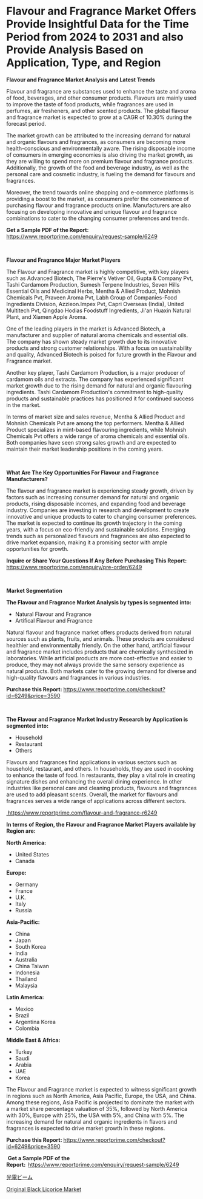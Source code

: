 <p><h1>Flavour and Fragrance Market Offers Provide Insightful Data for the Time Period from 2024 to 2031 and also Provide Analysis Based on Application, Type, and Region</h1></p><p><strong>Flavour and Fragrance Market Analysis and Latest Trends</strong></p>
<p><p>Flavour and fragrance are substances used to enhance the taste and aroma of food, beverages, and other consumer products. Flavours are mainly used to improve the taste of food products, while fragrances are used in perfumes, air fresheners, and other scented products. The global flavour and fragrance market is expected to grow at a CAGR of 10.30% during the forecast period. </p><p>The market growth can be attributed to the increasing demand for natural and organic flavours and fragrances, as consumers are becoming more health-conscious and environmentally aware. The rising disposable income of consumers in emerging economies is also driving the market growth, as they are willing to spend more on premium flavour and fragrance products. Additionally, the growth of the food and beverage industry, as well as the personal care and cosmetic industry, is fueling the demand for flavours and fragrances.</p><p>Moreover, the trend towards online shopping and e-commerce platforms is providing a boost to the market, as consumers prefer the convenience of purchasing flavour and fragrance products online. Manufacturers are also focusing on developing innovative and unique flavour and fragrance combinations to cater to the changing consumer preferences and trends.</p></p>
<p><strong>Get a Sample PDF of the Report:&nbsp;</strong> <a href="https://www.reportprime.com/enquiry/request-sample/6249">https://www.reportprime.com/enquiry/request-sample/6249</a></p>
<p>&nbsp;</p>
<p><strong>Flavour and Fragrance Major Market Players</strong></p>
<p><p>The Flavour and Fragrance market is highly competitive, with key players such as Advanced Biotech, The Pierre's Vetiver Oil, Gupta & Company Pvt, Tashi Cardamom Production, Sumesh Terpene Industries, Seven Hills Essential Oils and Medicinal Herbs, Mentha & Allied Product, Mohnish Chemicals Pvt, Praveen Aroma Pvt, Labh Group of Companies-Food Ingredients Division, Azzieon.Impex Pvt, Capri Overseas (India), United Multitech Pvt, Qingdao Hodias Foodstuff Ingredients, Ji'an Huaxin Natural Plant, and Xiamen Apple Aroma.</p><p>One of the leading players in the market is Advanced Biotech, a manufacturer and supplier of natural aroma chemicals and essential oils. The company has shown steady market growth due to its innovative products and strong customer relationships. With a focus on sustainability and quality, Advanced Biotech is poised for future growth in the Flavour and Fragrance market.</p><p>Another key player, Tashi Cardamom Production, is a major producer of cardamom oils and extracts. The company has experienced significant market growth due to the rising demand for natural and organic flavouring ingredients. Tashi Cardamom Production's commitment to high-quality products and sustainable practices has positioned it for continued success in the market.</p><p>In terms of market size and sales revenue, Mentha & Allied Product and Mohnish Chemicals Pvt are among the top performers. Mentha & Allied Product specializes in mint-based flavouring ingredients, while Mohnish Chemicals Pvt offers a wide range of aroma chemicals and essential oils. Both companies have seen strong sales growth and are expected to maintain their market leadership positions in the coming years.</p></p>
<p>&nbsp;</p>
<p><strong>What Are The Key Opportunities For Flavour and Fragrance Manufacturers?</strong></p>
<p><p>The flavour and fragrance market is experiencing steady growth, driven by factors such as increasing consumer demand for natural and organic products, rising disposable incomes, and expanding food and beverage industry. Companies are investing in research and development to create innovative and unique products to cater to changing consumer preferences. The market is expected to continue its growth trajectory in the coming years, with a focus on eco-friendly and sustainable solutions. Emerging trends such as personalized flavours and fragrances are also expected to drive market expansion, making it a promising sector with ample opportunities for growth.</p></p>
<p><strong>Inquire or Share Your Questions If Any Before Purchasing This Report:</strong> <a href="https://www.reportprime.com/enquiry/pre-order/6249">https://www.reportprime.com/enquiry/pre-order/6249</a></p>
<p>&nbsp;</p>
<p><strong>Market Segmentation</strong></p>
<p><strong>The Flavour and Fragrance Market Analysis by types is segmented into:</strong></p>
<p><ul><li>Natural Flavour and Fragrance</li><li>Artifical Flavour and Fragrance</li></ul></p>
<p><p>Natural flavour and fragrance market offers products derived from natural sources such as plants, fruits, and animals. These products are considered healthier and environmentally friendly. On the other hand, artificial flavour and fragrance market includes products that are chemically synthesized in laboratories. While artificial products are more cost-effective and easier to produce, they may not always provide the same sensory experience as natural products. Both markets cater to the growing demand for diverse and high-quality flavours and fragrances in various industries.</p></p>
<p><strong>Purchase this Report:&nbsp;</strong><a href="https://www.reportprime.com/checkout?id=6249&price=3590">https://www.reportprime.com/checkout?id=6249&price=3590</a></p>
<p>&nbsp;</p>
<p><strong>The Flavour and Fragrance Market Industry Research by Application is segmented into:</strong></p>
<p><ul><li>Household</li><li>Restaurant</li><li>Others</li></ul></p>
<p><p>Flavours and fragrances find applications in various sectors such as household, restaurant, and others. In households, they are used in cooking to enhance the taste of food. In restaurants, they play a vital role in creating signature dishes and enhancing the overall dining experience. In other industries like personal care and cleaning products, flavours and fragrances are used to add pleasant scents. Overall, the market for flavours and fragrances serves a wide range of applications across different sectors.</p></p>
<p><a href="https://www.reportprime.com/flavour-and-fragrance-r6249">&nbsp;https://www.reportprime.com/flavour-and-fragrance-r6249</a></p>
<p><strong>In terms of Region, the Flavour and Fragrance Market Players available by Region are:</strong></p>
<p>
    <p> <strong> North America: </strong>
        <ul>
            <li>United States</li>
            <li>Canada</li>
        </ul>
        </p> 
    <p> <strong> Europe: </strong>
        <ul>
            <li>Germany</li>
            <li>France</li>
            <li>U.K.</li>
            <li>Italy</li>
            <li>Russia</li>
        </ul>
        </p> 
    <p> <strong> Asia-Pacific: </strong>
        <ul>
            <li>China</li>
            <li>Japan</li>
            <li>South Korea</li>
            <li>India</li>
            <li>Australia</li>
            <li>China Taiwan</li>
            <li>Indonesia</li>
            <li>Thailand</li>
            <li>Malaysia</li>
        </ul>
        </p> 
    <p> <strong> Latin America: </strong>
        <ul>
            <li>Mexico</li>
            <li>Brazil</li>
            <li>Argentina Korea</li>
            <li>Colombia</li>
        </ul>
        </p> 
    <p> <strong> Middle East & Africa: </strong>
        <ul>
            <li>Turkey</li>
            <li>Saudi</li>
            <li>Arabia</li>
            <li>UAE</li>
            <li>Korea</li>
        </ul>
    </p>
    </p>
<p><p>The Flavour and Fragrance market is expected to witness significant growth in regions such as North America, Asia Pacific, Europe, the USA, and China. Among these regions, Asia Pacific is projected to dominate the market with a market share percentage valuation of 35%, followed by North America with 30%, Europe with 25%, the USA with 5%, and China with 5%. The increasing demand for natural and organic ingredients in flavors and fragrances is expected to drive market growth in these regions.</p></p>
<p><strong>Purchase this Report: </strong><a href="https://www.reportprime.com/checkout?id=6249&price=3590">https://www.reportprime.com/checkout?id=6249&price=3590</a></p>
<p>&nbsp;<strong>Get a Sample PDF of the Report:&nbsp;&nbsp;</strong><a href="https://www.reportprime.com/enquiry/request-sample/6249">https://www.reportprime.com/enquiry/request-sample/6249</a></p>
<p><strong></strong></p>
<p><p><a href="https://github.com/mreklxf44233/Market-Research-Report-List-1/blob/main/363152418428.md">光電ビーム</a></p><p><a href="https://github.com/bobicer/Market-Research-Report-List-2/blob/main/original-black-licorice-market.md">Original Black Licorice Market</a></p></p>